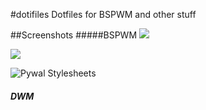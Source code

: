 #dotifiles
Dotfiles for BSPWM and other stuff

##Screenshots
#####BSPWM
![](https://i.imgur.com/OUurpCH.png)

![](https://i.imgur.com/392Mr26.png)

![Pywal Stylesheets ](https://i.imgur.com/OU6GAt7.png "Pywal Stylesheets ")

##### DWM

